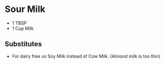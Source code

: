 # Sour Milk

* 1 TBSP
* 1 Cup Milk

## Substitutes 
* For dairy free us Soy Milk instead of Cow Milk. (Almond milk is too thin)